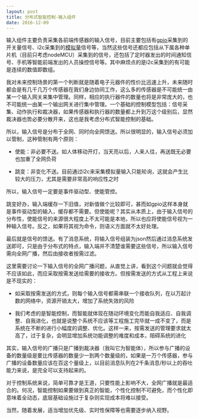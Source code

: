 ```yaml
---
layout: post
title: 分布式智能控制-输入组件
date: 2016-12-09
---
```

输入组件主要负责采集各前端传感器的输入信号，目前主要包括有[gpio](http://course.pythonpi.top:10008/course_play.html?coursewareID=4fd8c3a164624940ada3b9fa64450071&pageOrder=1)采集到的开关量信号、i2c采集到的[模拟量](http://course.pythonpi.top:10008/course_play.html?coursewareID=7d5415f44ba2483582881763c40a6d8a&pageOrder=1)信号等，当然这些信号还都应包括从下属各种单片机（目前只考虑nodeMCU）采集到的信号，还包括了定时器发出的时间通知信号、手机等智能前端发出的人员操控信号等。其中麻烦点的是i2c采集到的有可能是连续的数值即数组。

我对未来控制场景的第一个判断就是随着电子元器件的性价比迅速上升，未来随时都会是有几千几万个传感器在我们身边协同工作，这么多的传感器是不可能统一由某一个输入网关来集中管理。同样，相应的执行器件的数量也将是非常庞大的，也不可能统一由某一个输出网关进行集中管理。一个基础的控制模型包括：信号采集、动作执行和裁决器，如果传感器和执行器的数量都上升到万这个级别后，显然裁决器也势必要分散开来，这也是我考虑分布式智能控制的基础。

所以，输入信号是分布于全网、同时向全网馈送。所以很明显的，输入信号必须加以管制，这种管制有两个原则：

- 使能：非必要不送。如人体移动开灯，当天亮以后，人来人往，再送既无必要也加重了全网负荷

- 跳变：非变化不送。目前通过i2c来采集模拟量输入只能轮询，这就会产生比较大的压力，尤其是需要非常高的响应性之时

所以，输入信号一定要是事件驱动型、使能管控。

跳变好办，输入端缓存一下旧值，对新值做个比较即可，甚而如gpio这样本身就是事件驱动型的输入，缓存都不需要。但使能呢？其实从本质上，由于输入信号的分布性，使能信号的来源很大程度上不太可能是本地，所以也应将使能信号视为一种输入信号。反之，如果将其视为命令，则语义方面就不太好处理。

最后就是信号的馈送。有了消息系统，将输入信号组装为json然后通过消息系统发送即可，只是由于分布式的特点，输入端并不清楚谁需要这些信号，所以输入信号需向全网广播，然后由接收者按需过滤。

这里需要讨论一下输入信号的全网广播问题，从直觉上讲，看到这个问题就会觉得不应该如此，而应采取按需发送给需要的接收方。但按需发送的方式从工程上来说是不现实的：

- 如采取按需发送的方式，则每个输入信号都需串联一个接收队列，在以万起计数的网络中，资源开销太大，增加了系统失效的风险

- 我们考虑的是智能控制，而智能就体现在随动环境变化而能自我适应、自我调整、自我进化，也就是说整个系统不应该等工程施工完毕就一成不变了，而是系统在不断的进行小幅度的调整、优化。这样一来，按需发送的管理要求就太高了，过于复杂，会明显增加系统功能调整的难度和成本，阻碍系统的进化

其实，输入信号的广播只是广播到裁决器（我叫它为智能体），所以参与广播的设备的数量级是要比传感器的数量少一到两个数量级的，如果是一万个传感器，参与广播的设备数量应该在百这个量级上，以目前消息队列在2千条消息/秒以上的吞吐能力来说，是完全可以支持起来的。

对于控制系统来说，简单可靠才是王道，只要性能上影响不大，全网广播就是最适合的。何况，智能控制如果要做到真正的智能，个性化控制不可避免，而个性化即意味着全动态，底层基础设施过于复杂则实现成本将难以接受。

当然，随着发展，适当增加优先级、实时性保障等也需要逐步纳入视野。

